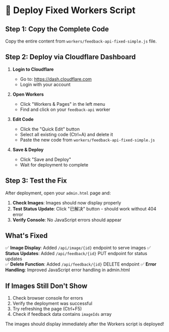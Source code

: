 # 🚀 Deploy Fixed Workers Script

## Step 1: Copy the Complete Code

Copy the entire content from `workers/feedback-api-fixed-simple.js` file.

## Step 2: Deploy via Cloudflare Dashboard

1. **Login to Cloudflare**
   - Go to: https://dash.cloudflare.com
   - Login with your account

2. **Open Workers**
   - Click "Workers & Pages" in the left menu
   - Find and click on your `feedback-api` worker

3. **Edit Code**
   - Click the "Quick Edit" button
   - Select all existing code (Ctrl+A) and delete it
   - Paste the new code from `workers/feedback-api-fixed-simple.js`

4. **Save & Deploy**
   - Click "Save and Deploy"
   - Wait for deployment to complete

## Step 3: Test the Fix

After deployment, open your `admin.html` page and:

1. **Check Images**: Images should now display properly
2. **Test Status Update**: Click "已解决" button - should work without 404 error
3. **Verify Console**: No JavaScript errors should appear

## What's Fixed

✅ **Image Display**: Added `/api/image/{id}` endpoint to serve images
✅ **Status Updates**: Added `/api/feedback/{id}` PUT endpoint for status updates  
✅ **Delete Function**: Added `/api/feedback/{id}` DELETE endpoint
✅ **Error Handling**: Improved JavaScript error handling in admin.html

## If Images Still Don't Show

1. Check browser console for errors
2. Verify the deployment was successful
3. Try refreshing the page (Ctrl+F5)
4. Check if feedback data contains `imageIds` array

The images should display immediately after the Workers script is deployed! 